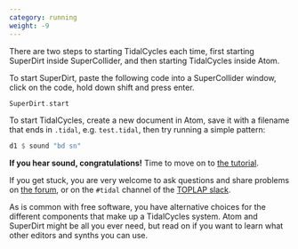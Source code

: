 ```yaml
---
category: running
weight: -9
---
```


There are two steps to starting TidalCycles each time, first starting SuperDirt inside SuperCollider, and then starting TidalCycles inside Atom.

To start SuperDirt, paste the following code into a SuperCollider
window, click on the code, hold down shift and press enter.

~~~~c
SuperDirt.start
~~~~

To start TidalCycles, create a new document in Atom, save it with a filename that ends in `.tidal`, e.g. `test.tidal`, then try running a simple pattern:

~~~~haskell
d1 $ sound "bd sn"
~~~~

**If you hear sound, congratulations!** Time to move on to [the tutorial](/patterns.html).

If you get stuck, you are very welcome to ask questions and share
problems on [the forum](http://lurk.org/groups/tidal/), or on the
`#tidal` channel of the
[TOPLAP slack](http://toplap.org/toplap-on-slack/).

As is common with free software, you have alternative choices for the
different components that make up a TidalCycles system. Atom and
SuperDirt might be all you ever need, but read on if you want to learn
what other editors and synths you can use.
